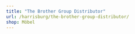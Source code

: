 ```yaml
---
title: "The Brother Group Distributor"
url: /harrisburg/the-brother-group-distributor/
shop: Möbel
---
```

